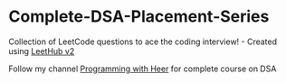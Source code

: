 # Complete-DSA-Placement-Series
Collection of LeetCode questions to ace the coding interview! - Created using [LeetHub v2](https://github.com/arunbhardwaj/LeetHub-2.0)

Follow my channel [Programming with Heer](https://www.youtube.com/@ProgrammingWithHeer) for complete course on DSA
